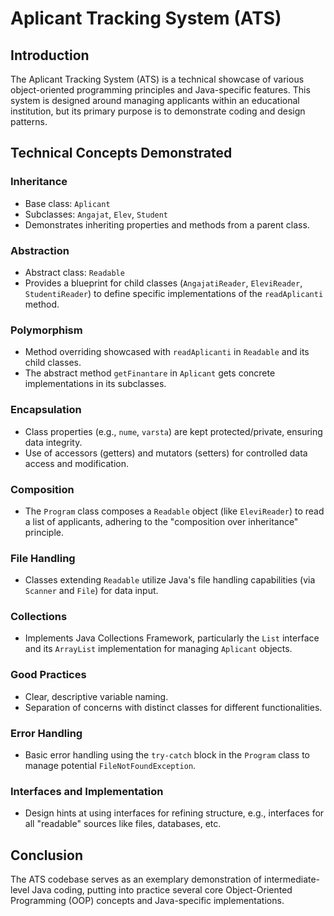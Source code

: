# Aplicant Tracking System (ATS)

## Introduction
The Aplicant Tracking System (ATS) is a technical showcase of various object-oriented programming principles and Java-specific features. This system is designed around managing applicants within an educational institution, but its primary purpose is to demonstrate coding and design patterns.

## Technical Concepts Demonstrated

### Inheritance
- Base class: `Aplicant`
- Subclasses: `Angajat`, `Elev`, `Student`
- Demonstrates inheriting properties and methods from a parent class.

### Abstraction
- Abstract class: `Readable`
- Provides a blueprint for child classes (`AngajatiReader`, `EleviReader`, `StudentiReader`) to define specific implementations of the `readAplicanti` method.

### Polymorphism
- Method overriding showcased with `readAplicanti` in `Readable` and its child classes.
- The abstract method `getFinantare` in `Aplicant` gets concrete implementations in its subclasses.

### Encapsulation
- Class properties (e.g., `nume`, `varsta`) are kept protected/private, ensuring data integrity.
- Use of accessors (getters) and mutators (setters) for controlled data access and modification.

### Composition
- The `Program` class composes a `Readable` object (like `EleviReader`) to read a list of applicants, adhering to the "composition over inheritance" principle.

### File Handling
- Classes extending `Readable` utilize Java's file handling capabilities (via `Scanner` and `File`) for data input.

### Collections
- Implements Java Collections Framework, particularly the `List` interface and its `ArrayList` implementation for managing `Aplicant` objects.

### Good Practices
- Clear, descriptive variable naming.
- Separation of concerns with distinct classes for different functionalities.

### Error Handling
- Basic error handling using the `try-catch` block in the `Program` class to manage potential `FileNotFoundException`.

### Interfaces and Implementation
- Design hints at using interfaces for refining structure, e.g., interfaces for all "readable" sources like files, databases, etc.

## Conclusion
The ATS codebase serves as an exemplary demonstration of intermediate-level Java coding, putting into practice several core Object-Oriented Programming (OOP) concepts and Java-specific implementations.
